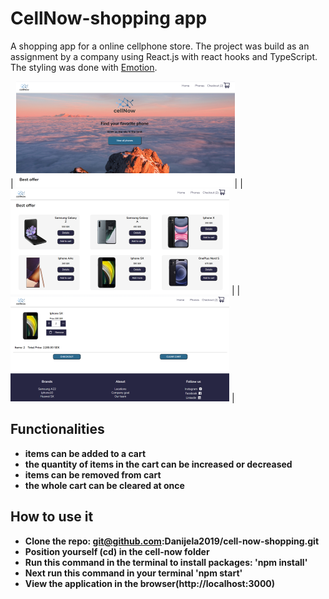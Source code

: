 # CellNow-shopping app

A shopping app for a online cellphone store. The project was build as an assignment by a company using React.js with react hooks and TypeScript. The styling was done with [Emotion](https://emotion.sh/docs/introduction).

| ![Hero page](cover1.png)| | ![Popular phones](cover2.png) | |![Checkout](cover3.png) |

## Functionalities

- **items can be added to a cart**
- **the quantity of items in the cart can be increased or decreased**
- **items can be removed from cart**
- **the whole cart can be cleared at once**

## How to use it

- **Clone the repo: git@github.com:Danijela2019/cell-now-shopping.git**
- **Position yourself (cd) in the cell-now folder**
- **Run this command in the terminal to install packages: 'npm install'**
- **Next run this command in your terminal 'npm start'**
- **View the application in the browser(http://localhost:3000)**
